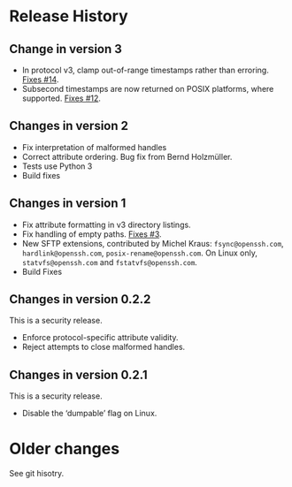 # Release History

## Change in version 3

* In protocol v3, clamp out-of-range timestamps rather than erroring. [Fixes #14](https://github.com/ewxrjk/sftpserver/issues/14).
* Subsecond timestamps are now returned on POSIX platforms, where supported. [Fixes #12](https://github.com/ewxrjk/sftpserver/issues/12).

## Changes in version 2

* Fix interpretation of malformed handles
* Correct attribute ordering. Bug fix from Bernd Holzmüller.
* Tests use Python 3
* Build fixes

## Changes in version 1

* Fix attribute formatting in v3 directory listings.
* Fix handling of empty paths. [Fixes #3](https://github.com/ewxrjk/sftpserver/issues/3).
* New SFTP extensions, contributed by Michel Kraus:
`fsync@openssh.com`, `hardlink@openssh.com`, `posix-rename@openssh.com`.
On Linux only, `statvfs@openssh.com` and `fstatvfs@openssh.com`.
* Build Fixes

## Changes in version 0.2.2

This is a security release.

* Enforce protocol-specific attribute validity.
* Reject attempts to close malformed handles.

## Changes in version 0.2.1

This is a security release.

* Disable the ‘dumpable’ flag on Linux.

# Older changes

See git hisotry.
